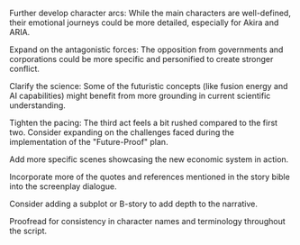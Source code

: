 Further develop character arcs: While the main characters are well-defined, their emotional journeys could be more detailed, especially for Akira and ARIA.

Expand on the antagonistic forces: The opposition from governments and corporations could be more specific and personified to create stronger conflict.

Clarify the science: Some of the futuristic concepts (like fusion energy and AI capabilities) might benefit from more grounding in current scientific understanding.

Tighten the pacing: The third act feels a bit rushed compared to the first two. Consider expanding on the challenges faced during the implementation of the "Future-Proof" plan.

Add more specific scenes showcasing the new economic system in action.

Incorporate more of the quotes and references mentioned in the story bible into the screenplay dialogue.

Consider adding a subplot or B-story to add depth to the narrative.

Proofread for consistency in character names and terminology throughout the script.